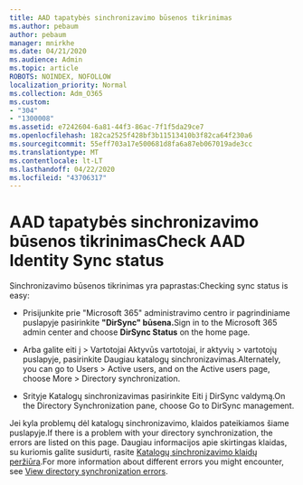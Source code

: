 ```yaml
---
title: AAD tapatybės sinchronizavimo būsenos tikrinimas
ms.author: pebaum
author: pebaum
manager: mnirkhe
ms.date: 04/21/2020
ms.audience: Admin
ms.topic: article
ROBOTS: NOINDEX, NOFOLLOW
localization_priority: Normal
ms.collection: Adm_O365
ms.custom:
- "304"
- "1300008"
ms.assetid: e7242604-6a81-44f3-86ac-7f1f5da29ce7
ms.openlocfilehash: 182ca2525f428bf3b11513410b3f82ca64f230a6
ms.sourcegitcommit: 55eff703a17e500681d8fa6a87eb067019ade3cc
ms.translationtype: MT
ms.contentlocale: lt-LT
ms.lasthandoff: 04/22/2020
ms.locfileid: "43706317"
---
```

# <a name="check-aad-identity-sync-status"></a><span data-ttu-id="5469f-102">AAD tapatybės sinchronizavimo būsenos tikrinimas</span><span class="sxs-lookup"><span data-stu-id="5469f-102">Check AAD Identity Sync status</span></span>

<span data-ttu-id="5469f-103">Sinchronizavimo būsenos tikrinimas yra paprastas:</span><span class="sxs-lookup"><span data-stu-id="5469f-103">Checking sync status is easy:</span></span>
  
- <span data-ttu-id="5469f-104">Prisijunkite prie "Microsoft 365" administravimo centro ir pagrindiniame puslapyje pasirinkite **"DirSync" būsena.**</span><span class="sxs-lookup"><span data-stu-id="5469f-104">Sign in to the Microsoft 365 admin center and choose **DirSync Status** on the home page.</span></span>

- <span data-ttu-id="5469f-105">Arba galite eiti į \> Vartotojai Aktyvūs vartotojai, ir aktyvių \> vartotojų puslapyje, pasirinkite Daugiau katalogų sinchronizavimas.</span><span class="sxs-lookup"><span data-stu-id="5469f-105">Alternately, you can go to Users \> Active users, and on the Active users page, choose More \> Directory synchronization.</span></span>

- <span data-ttu-id="5469f-106">Srityje Katalogų sinchronizavimas pasirinkite Eiti į DirSync valdymą.</span><span class="sxs-lookup"><span data-stu-id="5469f-106">On the Directory Synchronization pane, choose Go to DirSync management.</span></span>

<span data-ttu-id="5469f-107">Jei kyla problemų dėl katalogų sinchronizavimo, klaidos pateikiamos šiame puslapyje.</span><span class="sxs-lookup"><span data-stu-id="5469f-107">If there is a problem with your directory synchronization, the errors are listed on this page.</span></span> <span data-ttu-id="5469f-108">Daugiau informacijos apie skirtingas klaidas, su kuriomis galite susidurti, rasite [Katalogų sinchronizavimo klaidų peržiūra](https://docs.microsoft.com//office365/enterprise/identify-directory-synchronization-errors).</span><span class="sxs-lookup"><span data-stu-id="5469f-108">For more information about different errors you might encounter, see [View directory synchronization errors](https://docs.microsoft.com//office365/enterprise/identify-directory-synchronization-errors).</span></span>
  